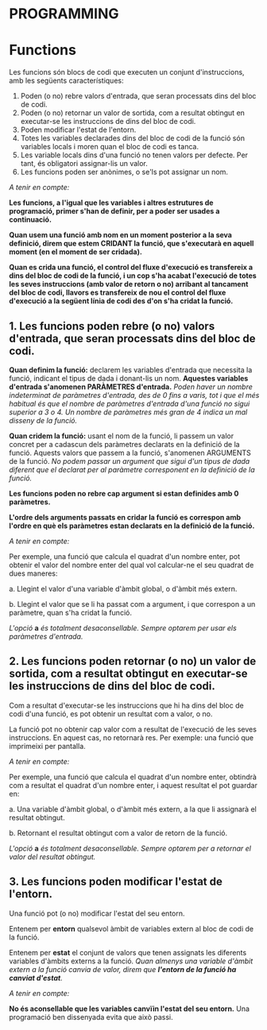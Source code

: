 # PROGRAMMING
# Functions

Les funcions són blocs de codi que executen un conjunt d'instruccions, amb les següents característiques:

1. Poden (o no) rebre valors d'entrada, que seran processats dins del bloc de codi.
2. Poden (o no) retornar un valor de sortida, com a resultat obtingut en executar-se les instruccions de dins del bloc de codi.
3. Poden modificar l'estat de l'entorn.
4. Totes les variables declarades dins del bloc de codi de la funció són variables locals i moren quan el bloc de codi es tanca.
5. Les variable locals dins d'una funció no tenen valors per defecte. Per tant, és obligatori assignar-lis un valor.
6. Les funcions poden ser anònimes, o se'ls pot assignar un nom.

_A tenir en compte:_

**Les funcions, a l'igual que les variables i altres estrutures de programació, primer s'han de definir, per a poder ser usades a continuació.**

**Quan usem una funció amb nom en un moment posterior a la seva definició, direm que estem CRIDANT la funció, que s'executarà en aquell moment (en el moment de ser cridada).**

**Quan es crida una funció, el control del fluxe d'execució es transfereix a dins del bloc de codi de la funció, i un cop s'ha acabat l'execució de totes les seves instruccions (amb valor de retorn o no) arribant al tancament del bloc de codi, llavors es transfereix de nou el control del fluxe d'execució a la següent línia de codi des d'on s'ha cridat la funció.**


## 1. Les funcions poden rebre (o no) valors d'entrada, que seran processats dins del bloc de codi.

**Quan definim la funció:** declarem les variables d'entrada que necessita la funció, indicant el tipus de dada i donant-lis un nom.  **Aquestes variables d'entrada s'anomenen PARÀMETRES d'entrada.**  _Poden haver un nombre indeterminat de paràmetres d'entrada, des de 0 fins a varis, tot i que el més habitual és que el nombre de paràmetres d'entrada d'una funció no sigui superior a 3 o 4. Un nombre de paràmetres més gran de 4 indica un mal disseny de la funció._

**Quan cridem la funció:** usant el nom de la funció, li passem un valor concret per a cadascun dels paràmetres declarats en la definició de la funció. Aquests valors que passem a la funció, s'anomenen ARGUMENTS de la funció. _No podem passar un argument que sigui d'un tipus de dada diferent que el declarat per al paràmetre corresponent en la definició de la funció._

**Les funcions poden no rebre cap argument si estan definides amb 0 paràmetres.**

**L'ordre dels arguments passats en cridar la funció es correspon amb l'ordre en què els paràmetres estan declarats en la definició de la funció.**

_A tenir en compte:_

Per exemple, una funció que calcula el quadrat d'un nombre enter, pot obtenir el valor del nombre enter del qual vol calcular-ne el seu quadrat de dues maneres:

  a. Llegint el valor d'una variable d'àmbit global, o d'àmbit més extern.

  b. Llegint el valor que se li ha passat com a argument, i que correspon a un paràmetre, quan s'ha cridat la funció.

_L'opció_ **a** _és totalment desaconsellable. Sempre optarem per usar els paràmetres d'entrada._

## 2. Les funcions poden retornar (o no) un valor de sortida, com a resultat obtingut en executar-se les instruccions de dins del bloc de codi.

Com a resultat d'executar-se les instruccions que hi ha dins del bloc de codi d'una funció, es pot obtenir un resultat com a valor, o no.

La funció pot no obtenir cap valor com a resultat de l'execució de les seves instruccions. En aquest cas, no retornarà res. Per exemple: una funció que imprimeixi per pantalla.

_A tenir en compte:_

Per exemple, una funció que calcula el quadrat d'un nombre enter, obtindrà com a resultat el quadrat d'un nombre enter, i aquest resultat el pot guardar en: 

  a. Una variable d'àmbit global, o d'àmbit més extern, a la que li assignarà el resultat obtingut.

  b. Retornant el resultat obtingut com a valor de retorn de la funció.

_L'opció_ **a** _és totalment desaconsellable. Sempre optarem per a retornar el valor del resultat obtingut._


## 3. Les funcions poden modificar l'estat de l'entorn.

Una funció pot (o no) modificar l'estat del seu entorn.

Entenem per **entorn** qualsevol àmbit de variables extern al bloc de codi de la funció.

Entenem per **estat** el conjunt de valors que tenen assignats les diferents variables d'àmbits externs a la funció. _Quan almenys una variable d'àmbit extern a la funció canvia de valor, direm que **l'entorn de la funció ha canviat d'estat**._

_A tenir en compte:_ 

**No és aconsellable que les variables canvïin l'estat del seu entorn.** Una programació ben dissenyada evita que això passi.



